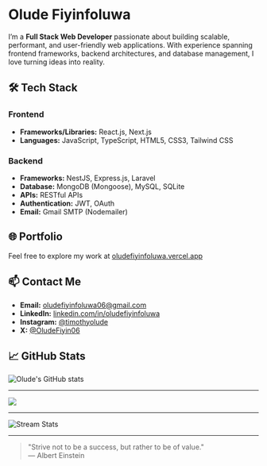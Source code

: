 # Olude Fiyinfoluwa

I’m a **Full Stack Web Developer** passionate about building scalable, performant, and user-friendly web applications. With experience spanning frontend frameworks, backend architectures, and database management, I love turning ideas into reality.

## 🛠️ Tech Stack

### Frontend
- **Frameworks/Libraries:** React.js, Next.js
- **Languages:** JavaScript, TypeScript, HTML5, CSS3, Tailwind CSS

### Backend
- **Frameworks:** NestJS, Express.js, Laravel
- **Database:** MongoDB (Mongoose), MySQL, SQLite
- **APIs:** RESTful APIs
- **Authentication:** JWT, OAuth
- **Email:** Gmail SMTP (Nodemailer)

## 🌐 Portfolio

Feel free to explore my work at [oludefiyinfoluwa.vercel.app](https://oludefiyinfoluwa.vercel.app)

## 📫 Contact Me

- **Email:** oludefiyinfoluwa06@gmail.com
- **LinkedIn:** [linkedin.com/in/oludefiyinfoluwa](https://linkedin.com/in/oludefiyinfoluwa)
- **Instagram:** [@timothyolude](https://www.instagram.com/timothyolude/)
- **X:** [@OludeFiyin06](https://x.com/OludeFiyin06)

## 📈 GitHub Stats

![Olude's GitHub stats](https://github-readme-stats.vercel.app/api?username=Oludefiyinfoluwa06&show_icons=true&theme=radical)

---
<img src="https://github-readme-stats.vercel.app/api/top-langs?username=Oludefiyinfoluwa06&theme=radical&layout=compact"/>

---
![Stream Stats](https://camo.githubusercontent.com/345d82f7dd0291494ccdcf3e0e65fb0a3d131abd1bad4541bc7c95048d50feb8/68747470733a2f2f73747265616b2d73746174732e64656d6f6c61622e636f6d3f757365723d707261697365303032267468656d653d6d6174657269616c2d70616c656e69676874)

---

> "Strive not to be a success, but rather to be of value."  
> ― Albert Einstein

